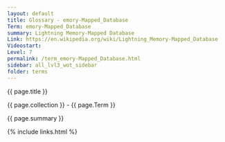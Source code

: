 ```yaml
---
layout: default
title: Glossary - emory-Mapped_Database
Term: emory-Mapped_Database
summary: Lightning Memory-Mapped Database
Link: https://en.wikipedia.org/wiki/Lightning_Memory-Mapped_Database
Videostart: 
Level: 7
permalink: /term_emory-Mapped_Database.html
sidebar: all_lvl3_wot_sidebar
folder: terms
---
```


{{ page.title }}

{{ page.collection }} - {{ page.Term }}

   {{ page.summary }}


 {% include links.html %} 
